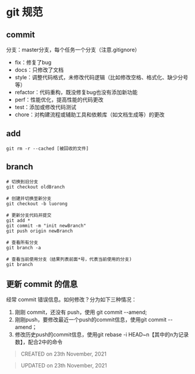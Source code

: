 # git 规范

## commit

分支：master分支，每个任务一个分支（注意.gitignore）

- fix：修复了bug
- docs：只修改了文档
- style：调整代码格式，未修改代码逻辑（比如修改空格、格式化、缺少分号等）
- refactor：代码重构，既没修复bug也没有添加新功能
- perf：性能优化，提高性能的代码更改
- test：添加或修改代码测试
- chore：对构建流程或辅助工具和依赖库（如文档生成等）的更改


## add

```shell
git rm -r --cached [被回收的文件]
```

## branch

```shell
# 切换到旧分支
git checkout oldBranch

# 创建并切换至新分支
git checkout -b luorong 

# 更新分支代码并提交
git add *
git commit -m "init newBranch"
git push origin newBranch

# 查看所有分支
git branch -a

# 查看当前使用分支（结果列表前面*号，代表当前使用的分支)
git branch
```

## 更新 commit 的信息

经常 commit 错误信息。如何修改？分为如下三种情况：

1. 刚刚 commit，还没有 push，使用 git commit --amend;
2. 刚刚push，要修改最近一个push的commit信息，使用git commit --amend；
3. 修改历史push的commit信息，使用git rebase -i HEAD~n【其中的n为记录数】，配合2中的命令





> CREATED on 23th November, 2021


> UPDATED on 23th November, 2021